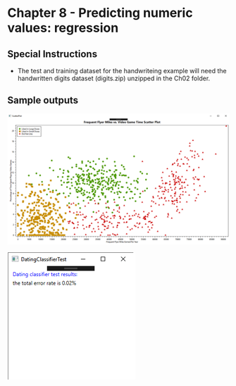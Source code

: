 # Chapter 8 - Predicting numeric values: regression

## Special Instructions 

- The test and training dataset for the handwriteing example will need the handwritten digits dataset (digits.zip) unzipped in the Ch02 folder.

## Sample outputs

![graph 1](https://github.com/DForshner/MachineLearningInAction.Net/blob/master/Ch02/ScreenShots/Frequent%20Flyer%20Miles%20vs.%20Video%20Game%20Time%20Scatter%20Plot.png)

![graph 2](https://github.com/DForshner/MachineLearningInAction.Net/blob/master/Ch02/ScreenShots/Dating%20classifier%20test%20results.png)